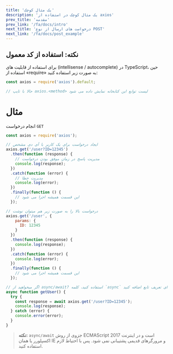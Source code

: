 ```yaml
---
title: 'یک مثال کوچک'
description: 'یک مثال کوچک در استفاده از axios'
prev_title: 'مقدمه'
prev_link: '/fa/docs/intro'
next_title: 'درخواست های ارسال از نوع POST'
next_link: '/fa/docs/post_example'
---
```


## نکته: استفاده از کد معمول
برای استفاده از قابلیت های (intellisense / autocomplete) در TypeScript، حین استفاده از «require» به صورت زیر استفاده کنید: 

```js
const axios = require('axios').default;

// حالا با تایپ axios.<method> لیست توابع این کتابخانه نمایش داده می شود
```

# مثال

انجام درخواست `GET` 

```js
const axios = require('axios');

// ایجاد درخواست برای یک کاربر با آی دی مشخص
axios.get('/user?ID=12345')
  .then(function (response) {
    // مدیریت پاسخ در زمان موفق بودن درخواست
    console.log(response);
  })
  .catch(function (error) {
    // مدیریت خطا
    console.log(error);
  })
  .finally(function () {
    // این قسمت همیشه اجرا می شود
  });

// درخواست بالا را به صورت زیر هم میتوان نوشت
axios.get('/user', {
    params: {
      ID: 12345
    }
  })
  .then(function (response) {
    console.log(response);
  })
  .catch(function (error) {
    console.log(error);
  })
  .finally(function () {
    // این قسمت همیشه اجرا می شود
  });  

// اگر میخواهید از async/await? استفاده کنید، کلمه `async` را در ابتدای تعریف تابع اضافه کنید.
async function getUser() {
  try {
    const response = await axios.get('/user?ID=12345');
    console.log(response);
  } catch (error) {
    console.error(error);
  }
}
```

> **نکته:** `async/await` جزوی از روش ECMAScript 2017 است و در اینترنت اکسپلورر یا همان IE و مرورگرهای قدیمی پشتیبانی نمی شود.
> پس با احتیاط لازم استفاده کنید.